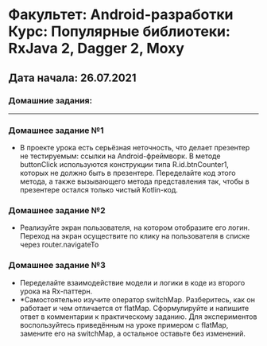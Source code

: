 # Факультет: Android-разработки<br>Курс: Популярные библиотеки: RxJava 2, Dagger 2, Moxy   
## Дата начала: 26.07.2021
### Домашние задания:
---
### Домашнее задание №1 
- В проекте урока есть серьёзная неточность, что делает презентер не тестируемым: ссылки на Android-фреймворк. В методе buttonClick используются конструкции типа R.id.btnCounter1, которых не должно быть в презентере. Переделайте код этого метода, а также вызывающего метода представления так, чтобы в презентере остался только чистый Kotlin-код.
### Домашнее задание №2
- Реализуйте экран пользователя, на котором отобразите его логин. Переход на экран осуществите по клику на пользователя в списке через router.navigateTo
### Домашнее задание №3 
- Переделайте взаимодействие модели и логики в коде из второго урока на Rx-паттерн.
- *Самостоятельно изучите оператор switchMap. Разберитесь, как он работает и чем отличается от flatMap. Сформулируйте и напишите ответ в комментарии к практическому заданию. Для экспериментов воспользуйтесь приведённым на уроке примером с flatMap, замените его на switchMap, а остальное оставьте без изменений.
